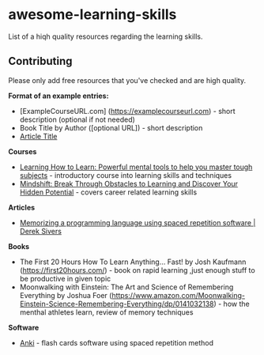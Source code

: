 # awesome-learning-skills
List of a hiqh quality resources regarding the learning skills.

## Contributing
Please only add free resources that you've checked and are high quality. 

**Format of an example entries:**
* [ExampleCourseURL.com] (https://examplecourseurl.com) - short description (optional if not needed)
* Book Title by Author ([optional URL]) - short description
* [Article Title](URL)

**Courses**
* [Learning How to Learn: Powerful mental tools to help you master tough subjects](https://www.coursera.org/learn/learning-how-to-learn) - introductory course into learning skills and techniques
* [Mindshift: Break Through Obstacles to Learning and Discover Your Hidden Potential](https://www.coursera.org/learn/mindshift) - covers career related learning skills

**Articles**
* [Memorizing a programming language using spaced repetition software \| Derek Sivers](https://sive.rs/srs)

**Books**
* The First 20 Hours How To Learn Anything… Fast! by Josh Kaufmann (https://first20hours.com/) - book on rapid learning ,just enough stuff to be productive in given topic
* Moonwalking with Einstein: The Art and Science of Remembering Everything by Joshua Foer (https://www.amazon.com/Moonwalking-Einstein-Science-Remembering-Everything/dp/0141032138) -  how the menthal athletes learn, review of memory techniques 

**Software**
* [Anki](https://apps.ankiweb.net/) - flash cards software using spaced repetition method
